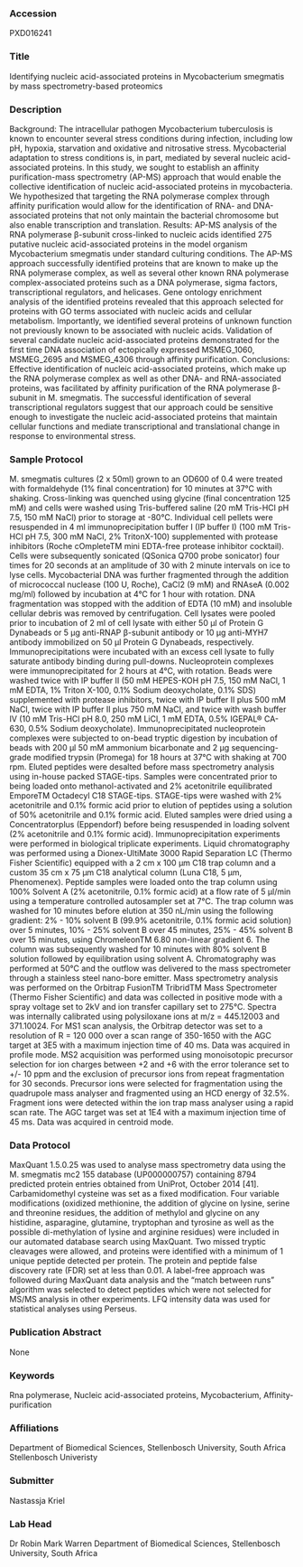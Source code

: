 ### Accession
PXD016241

### Title
Identifying nucleic acid-associated proteins in Mycobacterium smegmatis by mass spectrometry-based proteomics

### Description
Background: The intracellular pathogen Mycobacterium tuberculosis is known to encounter several stress conditions during infection, including low pH, hypoxia, starvation and oxidative and nitrosative stress. Mycobacterial adaptation to stress conditions is, in part, mediated by several nucleic acid-associated proteins. In this study, we sought to establish an affinity purification-mass spectrometry (AP-MS) approach that would enable the collective identification of nucleic acid-associated proteins in mycobacteria. We hypothesized that targeting the RNA polymerase complex through affinity purification would allow for the identification of RNA- and DNA-associated proteins that not only maintain the bacterial chromosome but also enable transcription and translation. Results: AP-MS analysis of the RNA polymerase β-subunit cross-linked to nucleic acids identified 275 putative nucleic acid-associated proteins in the model organism Mycobacterium smegmatis under standard culturing conditions. The AP-MS approach successfully identified proteins that are known to make up the RNA polymerase complex, as well as several other known RNA polymerase complex-associated proteins such as a DNA polymerase, sigma factors, transcriptional regulators, and helicases. Gene ontology enrichment analysis of the identified proteins revealed that this approach selected for proteins with GO terms associated with nucleic acids and cellular metabolism. Importantly, we identified several proteins of unknown function not previously known to be associated with nucleic acids. Validation of several candidate nucleic acid-associated proteins demonstrated for the first time DNA association of ectopically expressed MSMEG_1060, MSMEG_2695 and MSMEG_4306 through affinity purification.  Conclusions: Effective identification of nucleic acid-associated proteins, which make up the RNA polymerase complex as well as other DNA- and RNA-associated proteins, was facilitated by affinity purification of the RNA polymerase β-subunit in M. smegmatis. The successful identification of several transcriptional regulators suggest that our approach could be sensitive enough to investigate the nucleic acid-associated proteins that maintain cellular functions and mediate transcriptional and translational change in response to environmental stress.

### Sample Protocol
M. smegmatis cultures (2 x 50ml) grown to an OD600 of 0.4 were treated with formaldehyde (1% final concentration) for 10 minutes at 37°C with shaking. Cross-linking was quenched using glycine (final concentration 125 mM) and cells were washed using Tris-buffered saline (20 mM Tris-HCl pH 7.5, 150 mM NaCl) prior to storage at -80°C. Individual cell pellets were resuspended in 4 ml immunoprecipitation buffer I (IP buffer I) (100 mM Tris-HCl pH 7.5, 300 mM NaCl, 2% TritonX-100) supplemented with protease inhibitors (Roche cOmpleteTM mini EDTA-free protease inhibitor cocktail). Cells were subsequently sonicated (QSonica Q700 probe sonicator) four times for 20 seconds at an amplitude of 30 with 2 minute intervals on ice to lyse cells. Mycobacterial DNA was further fragmented through the addition of micrococcal nuclease (100 U, Roche), CaCl2 (9 mM) and RNAseA (0.002 mg/ml) followed by incubation at 4°C for 1 hour with rotation. DNA fragmentation was stopped with the addition of EDTA (10 mM) and insoluble cellular debris was removed by centrifugation. Cell lysates were pooled prior to incubation of 2 ml of cell lysate with either 50 µl of Protein G Dynabeads or 5 µg anti-RNAP β-subunit antibody or 10 µg anti-MYH7 antibody immobilized on 50 µl Protein G Dynabeads, respectively. Immunoprecipitations were incubated with an excess cell lysate to fully saturate antibody binding during pull-downs. Nucleoprotein complexes were immunoprecipitated for 2 hours at 4°C, with rotation. Beads were washed twice with IP buffer II (50 mM HEPES-KOH pH 7.5, 150 mM NaCl, 1 mM EDTA, 1% Triton X-100, 0.1% Sodium deoxycholate, 0.1% SDS) supplemented with protease inhibitors, twice with IP buffer II plus 500 mM NaCl, twice with IP buffer II plus 750 mM NaCl, and twice with wash buffer IV (10 mM Tris-HCl pH 8.0, 250 mM LiCl, 1 mM EDTA, 0.5% IGEPAL® CA-630, 0.5% Sodium deoxycholate). Immunoprecipitated nucleoprotein complexes were subjected to on-bead tryptic digestion by incubation of beads with 200 µl 50 mM ammonium bicarbonate and 2 µg sequencing-grade modified trypsin (Promega) for 18 hours at 37°C with shaking at 700 rpm. Eluted peptides were desalted before mass spectrometry analysis using in-house packed STAGE-tips. Samples were concentrated prior to being loaded onto methanol-activated and 2% acetonitrile equilibrated EmporeTM Octadecyl C18 STAGE-tips. STAGE-tips were washed with 2% acetonitrile and 0.1% formic acid prior to elution of peptides using a solution of 50% acetonitrile and 0.1% formic acid. Eluted samples were dried using a Concentratorplus (Eppendorf) before being resuspended in loading solvent (2% acetonitrile and 0.1% formic acid). Immunoprecipitation experiments were performed in biological triplicate experiments. Liquid chromatography was performed using a Dionex-UltiMate 3000 Rapid Separation LC (Thermo Fisher Scientific) equipped with a 2 cm x 100 μm C18 trap column and a custom 35 cm x 75 μm C18 analytical column (Luna C18, 5 μm, Phenomenex). Peptide samples were loaded onto the trap column using 100% Solvent A (2% acetonitrile, 0.1% formic acid) at a flow rate of 5 μl/min using a temperature controlled autosampler set at 7°C. The trap column was washed for 10 minutes before elution at 350 nL/min using the following gradient: 2% - 10% solvent B (99.9% acetonitrile, 0.1% formic acid solution) over 5 minutes, 10% - 25% solvent B over 45 minutes, 25% - 45% solvent B over 15 minutes, using ChromeleonTM 6.80 non-linear gradient 6. The column was subsequently washed for 10 minutes with 80% solvent B solution followed by equilibration using solvent A. Chromatography was performed at 50°C and the outflow was delivered to the mass spectrometer through a stainless steel nano-bore emitter. Mass spectrometry analysis was performed on the Orbitrap FusionTM TribridTM Mass Spectrometer (Thermo Fisher Scientific) and data was collected in positive mode with a spray voltage set to 2kV and ion transfer capillary set to 275°C. Spectra was internally calibrated using polysiloxane ions at m/z = 445.12003 and 371.10024. For MS1 scan analysis, the Orbitrap detector was set to a resolution of R = 120 000 over a scan range of 350-1650 with the AGC target at 3E5 with a maximum injection time of 40 ms. Data was acquired in profile mode. MS2 acquisition was performed using monoisotopic precursor selection for ion charges between +2 and +6 with the error tolerance set to +/- 10 ppm and the exclusion of precursor ions from repeat fragmentation for 30 seconds. Precursor ions were selected for fragmentation using the quadrupole mass analyser and fragmented using an HCD energy of 32.5%. Fragment ions were detected within the ion trap mass analyser using a rapid scan rate. The AGC target was set at 1E4 with a maximum injection time of 45 ms. Data was acquired in centroid mode.

### Data Protocol
MaxQuant 1.5.0.25 was used to analyse mass spectrometry data using the M. smegmatis mc2 155 database (UP000000757) containing 8794 predicted protein entries obtained from UniProt, October 2014 [41]. Carbamidomethyl cysteine was set as a fixed modification. Four variable modifications (oxidized methionine, the addition of glycine on lysine, serine and threonine residues, the addition of methylol and glycine on any histidine, asparagine, glutamine, tryptophan and tyrosine as well as the possible di-methylation of lysine and arginine residues) were included in our automated database search using MaxQuant. Two missed tryptic cleavages were allowed, and proteins were identified with a minimum of 1 unique peptide detected per protein. The protein and peptide false discovery rate (FDR) set at less than 0.01. A label-free approach was followed during MaxQuant data analysis and the “match between runs” algorithm was selected to detect peptides which were not selected for MS/MS analysis in other experiments. LFQ intensity data was used for statistical analyses using Perseus.

### Publication Abstract
None

### Keywords
Rna polymerase, Nucleic acid-associated proteins, Mycobacterium, Affinity-purification

### Affiliations
Department of Biomedical Sciences, Stellenbosch University, South Africa
Stellenbosch Univeristy

### Submitter
Nastassja Kriel

### Lab Head
Dr Robin Mark Warren
Department of Biomedical Sciences, Stellenbosch University, South Africa


